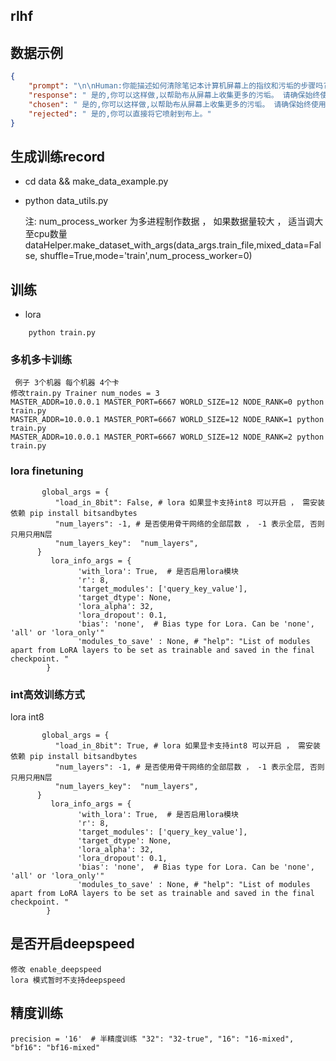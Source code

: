## rlhf


## 数据示例

```json
{
	"prompt": "\n\nHuman:你能描述如何清除笔记本计算机屏幕上的指纹和污垢的步骤吗?\n\nAssistant:是的,也许。为了清洁你的屏幕,你首先需要使用微纤维布或软溼布,轻轻地擦拭屏幕表面。接下来,你会想抓住一个软,无毛巾,微纤维清洁布,轻轻地擦回屏幕上去除指纹和污垢。\n\nHuman:我可以将伊索普罗素酒精喷射到布上,并以这种方式清洗它吗?\n\nAssistant:",
	"response": " 是的,你可以这样做,以帮助布从屏幕上收集更多的污垢。 请确保始终使用干净的软布,而不是一块粗糙的、粗糙的或结构化的材料,并确保它是无毛布的。",
	"chosen": " 是的,你可以这样做,以帮助布从屏幕上收集更多的污垢。 请确保始终使用干净的软布,而不是一块粗糙的、粗糙的或结构化的材料,并确保它是无毛布的。",
	"rejected": " 是的,你可以直接将它喷射到布上。"
}
```


## 生成训练record
   
- cd data && make_data_example.py 
- python data_utils.py
    
    注:
    num_process_worker 为多进程制作数据 ， 如果数据量较大 ， 适当调大至cpu数量
    dataHelper.make_dataset_with_args(data_args.train_file,mixed_data=False, shuffle=True,mode='train',num_process_worker=0)



## 训练
- lora
```text
    python train.py
```

### 多机多卡训练
```text
 例子 3个机器 每个机器 4个卡
修改train.py Trainer num_nodes = 3
MASTER_ADDR=10.0.0.1 MASTER_PORT=6667 WORLD_SIZE=12 NODE_RANK=0 python train.py 
MASTER_ADDR=10.0.0.1 MASTER_PORT=6667 WORLD_SIZE=12 NODE_RANK=1 python train.py 
MASTER_ADDR=10.0.0.1 MASTER_PORT=6667 WORLD_SIZE=12 NODE_RANK=2 python train.py 
```


### lora finetuning
```text
       global_args = {
          "load_in_8bit": False, # lora 如果显卡支持int8 可以开启 ， 需安装依赖 pip install bitsandbytes
          "num_layers": -1, # 是否使用骨干网络的全部层数 ， -1 表示全层, 否则只用只用N层
          "num_layers_key":  "num_layers",
      }
         lora_info_args = {
               'with_lora': True,  # 是否启用lora模块
               'r': 8,
               'target_modules': ['query_key_value'],
               'target_dtype': None,
               'lora_alpha': 32,
               'lora_dropout': 0.1,
               'bias': 'none',  # Bias type for Lora. Can be 'none', 'all' or 'lora_only'"
               'modules_to_save' : None, # "help": "List of modules apart from LoRA layers to be set as trainable and saved in the final checkpoint. "
        }
```


### int高效训练方式
   lora int8   
```text
       global_args = {
          "load_in_8bit": True, # lora 如果显卡支持int8 可以开启 ， 需安装依赖 pip install bitsandbytes
          "num_layers": -1, # 是否使用骨干网络的全部层数 ， -1 表示全层, 否则只用只用N层
          "num_layers_key":  "num_layers",
      }
         lora_info_args = {
               'with_lora': True,  # 是否启用lora模块
               'r': 8,
               'target_modules': ['query_key_value'],
               'target_dtype': None,
               'lora_alpha': 32,
               'lora_dropout': 0.1,
               'bias': 'none',  # Bias type for Lora. Can be 'none', 'all' or 'lora_only'"
               'modules_to_save' : None, # "help": "List of modules apart from LoRA layers to be set as trainable and saved in the final checkpoint. "
        }
```

## 是否开启deepspeed
    修改 enable_deepspeed 
    lora 模式暂时不支持deepspeed


## 精度训练
    precision = '16'  # 半精度训练 "32": "32-true", "16": "16-mixed", "bf16": "bf16-mixed"
